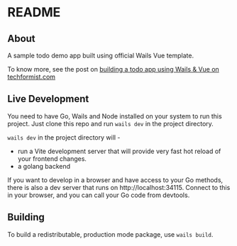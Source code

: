 # README

## About

A sample todo demo app built using official Wails Vue template.

To know more, see the post on [building a todo app using Wails & Vue on techformist.com](https://techformist.com/go-webview-experiments)

## Live Development

You need to have Go, Wails and Node installed on your system to run this project.
Just clone this repo and run `wails dev` in the project directory.

`wails dev` in the project directory will -
- run a Vite development server that will provide very fast hot reload of your frontend changes.
- a golang backend

If you want to develop in a browser and have access to your Go methods, there is also a dev server that runs on http://localhost:34115. Connect to this in your browser, and you can call your Go code from devtools.

## Building

To build a redistributable, production mode package, use `wails build`.
